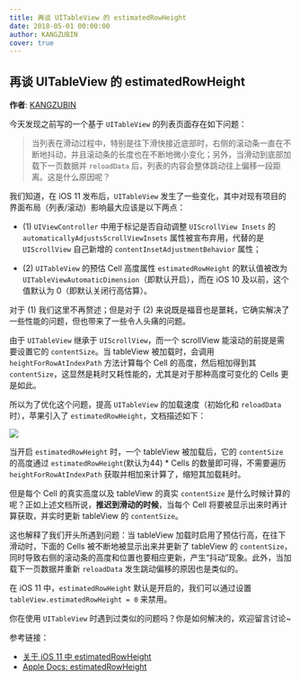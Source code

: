 ```yaml
---
title: 再谈 UITableView 的 estimatedRowHeight
date: 2018-05-01 00:00:00
author: KANGZUBIN
cover: true
---
```


再谈 UITableView 的 estimatedRowHeight
--------
**作者**: [KANGZUBIN](https://weibo.com/kangzubin)

今天发现之前写的一个基于 `UITableView` 的列表页面存在如下问题：

> 当列表在滑动过程中，特别是往下滑快接近底部时，右侧的滚动条一直在不断地抖动，并且滚动条的长度也在不断地微小变化；另外，当滑动到底部加载下一页数据并 `reloadData` 后，列表的内容会整体跳动往上偏移一段距离。这是什么原因呢？

我们知道，在 iOS 11 发布后，`UITableView` 发生了一些变化，其中对现有项目的界面布局（列表/滚动）影响最大应该是以下两点：

* (1) `UIViewController` 中用于标记是否自动调整 `UIScrollView Insets` 的 `automaticallyAdjustsScrollViewInsets` 属性被宣布弃用，代替的是 `UIScrollView` 自己新增的 `contentInsetAdjustmentBehavior` 属性；

* (2) `UITableView` 的预估 Cell 高度属性 `estimatedRowHeight` 的默认值被改为 `UITableViewAutomaticDimension`（即默认开启），而在 iOS 10 及以前，这个值默认为 0（即默认关闭行高估算）。

对于 (1) 我们这里不再赘述；但是对于 (2) 来说既是福音也是噩耗，它确实解决了一些性能的问题，但也带来了一些令人头痛的问题。

由于 `UITableView` 继承于 `UIScrollView`，而一个 scrollView 能滚动的前提是需要设置它的 `contentSize`。当 tableView 被加载时，会调用 `heightForRowAtIndexPath` 方法计算每个 Cell 的高度，然后相加得到其 `contentSize`，这显然是耗时又耗性能的，尤其是对于那种高度可变化的 Cells 更是如此。

所以为了优化这个问题，提高 `UITableView` 的加载速度（初始化和 `reloadData` 时），苹果引入了 `estimatedRowHeight`，文档描述如下：

![](https://github.com/awesome-tips/iOS-Tips/blob/master/images/2018/05/7-1.png)

当开启 `estimatedRowHeight` 时，一个 tableView 被加载后，它的 `contentSize` 的高度通过 `estimatedRowHeight`(默认为44) * Cells 的数量即可得，不需要遍历 `heightForRowAtIndexPath` 获取并相加来计算了，缩短其加载耗时。

但是每个 Cell 的真实高度以及 tableView 的真实 `contentSize` 是什么时候计算的呢？正如上述文档所说，**推迟到滑动的时候**，当每个 Cell 将要被显示出来时再计算获取，并实时更新 tableView 的 `contentSize`。

这也解释了我们开头所遇到问题：当 tableView 加载时启用了预估行高，在往下滑动时，下面的 Cells 被不断地被显示出来并更新了 tableView 的 `contentSize`，同时导致右侧的滚动条的高度和位置也要相应更新，产生“抖动”现象。此外，当加载下一页数据并重新 `reloadData` 发生跳动偏移的原因也是类似的。

在 iOS 11 中，`estimatedRowHeight` 默认是开启的，我们可以通过设置 `tableView.estimatedRowHeight = 0` 来禁用。

你在使用 `UITableView` 时遇到过类似的问题吗？你是如何解决的，欢迎留言讨论~ 

参考链接：
* [关于 iOS 11 中 estimatedRowHeight](https://www.jianshu.com/p/3d9c0daddcdb)
* [Apple Docs: estimatedRowHeight](https://developer.apple.com/documentation/uikit/uitableview/1614925-estimatedrowheight?language=objc)